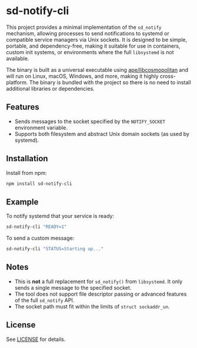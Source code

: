 # sd-notify-cli

This project provides a minimal implementation of the `sd_notify` mechanism, allowing processes to send notifications to systemd or compatible service managers via Unix sockets. It is designed to be simple, portable, and dependency-free, making it suitable for use in containers, custom init systems, or environments where the full `libsystemd` is not available.

The binary is built as a universal executable using [ape/libcosmopolitan](https://justine.lol/cosmopolitan/) and will run on Linux, macOS, Windows, and more, making it highly cross-platform. The binary is bundled with the project so there is no need to install additional libraries or dependencies.

## Features

- Sends messages to the socket specified by the `NOTIFY_SOCKET` environment variable.
- Supports both filesystem and abstract Unix domain sockets (as used by systemd).

## Installation

Install from npm:

```sh
npm install sd-notify-cli
```

## Example

To notify systemd that your service is ready:

```sh
sd-notify-cli "READY=1"
```

To send a custom message:

```sh
sd-notify-cli "STATUS=Starting up..."
```

## Notes

- This is **not** a full replacement for `sd_notify()` from `libsystemd`. It only sends a single message to the specified socket.
- The tool does not support file descriptor passing or advanced features of the full `sd_notify` API.
- The socket path must fit within the limits of `struct sockaddr_un`.

## License

See [LICENSE](LICENSE) for details.